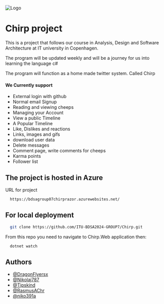 
![Logo](https://github.com/user-attachments/assets/b6a7a068-c6be-4760-ac28-969adc7b6371)


# Chirp project

This is a project that follows our course in Analysis, Design and Software Architecture at IT university in Copenhagen.

The program will be updated weekly and will be a journey for us into learning the language c#

The program will function as a home made twitter system. Called Chirp

#### We Currently support
- External login with github
- Normal email Signup
- Reading and viewing cheeps
- Managing your Account
- View a public Timeline
- A Popular Timeline
- Like, Dislikes and reactions
- Links, images and gifs
- download user data
- Delete messages
- Comment page, write comments for cheeps
- Karma points
- Follower list



## The project is hosted in Azure

URL for project

```bash
  https://bdsagroup07chirprazor.azurewebsites.net/
```

## For local deployment

```bash
  git clone https://github.com/ITU-BDSA2024-GROUP7/Chirp.git
```
From this repo you need to navigate to Chirp.Web application then:

```bash
  dotnet watch
```

## Authors

- [@DragonFlyersx](https://github.com/DragonFlyersx)
- [@Nikolaj787](https://github.com/Nikolaj787)
- [@Tipskind](https://github.com/Tipskind)
- [@RasmusAChr](https://github.com/RasmusAChr)
- [@niko391a](https://github.com/niko391a)

